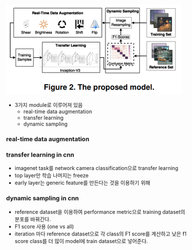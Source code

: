 ![figure2](./figures/Dynamic%20Sampling%20in%20Convolutional%20Neural%20Networks%20for%20Imbalanced%20Data%20Classification%20Figure2.png)
- 3가지 module로 이루어져 있음
    - real-time data augmentation
    - transfer learning
    - dynamic sampling

### real-time data augmentation

### transfer learning in cnn
- imagenet task를 network camera classification으로 transfer learning
- top layer만 학습 나머지는 freeze
- early layer는 generic feature를 만든다는 것을 이용하기 위해

### dynamic sampling in cnn
- reference dataset을 이용하여 performance metric으로 training dataset의 분포를 바꿔간다.
- F1 score 사용 (one vs all)
- iteration 마다 reference dataset으로 각 class의 F1 score를 계산하고 낮은 f1 score class를 더 많이 model에 train dataset으로 넣어준다.